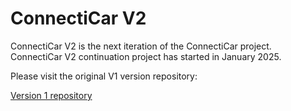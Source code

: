 # ConnectiCar V2

ConnectiCar V2 is the next iteration of the ConnectiCar project. ConnectiCar V2 continuation project has started in January 2025.

Please visit the original V1 version repository:

[Version 1 repository](https://github.com/jereej/ConnectiCar/)
